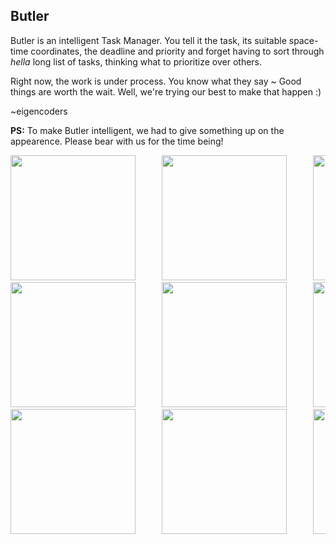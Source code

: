## Butler

Butler is an intelligent Task Manager. You tell it the task, its suitable space-time coordinates, the deadline and priority and forget having to sort through _hella_ long list of tasks, thinking what to prioritize over others.

Right now, the work is under process.
You know what they say ~ Good things are worth the wait. Well, we're trying our best to make that happen :)

~eigencoders

**PS:** To make Butler intelligent, we had to give something up on the appearence. Please bear with us for the time being!
<html><pre>
<img src="https://github.com/eigencoders/butler/blob/master/app-screens/1198334.png" width="200">     <img src="https://github.com/eigencoders/butler/blob/master/app-screens/1229834.png" width="200">     <img src="https://github.com/eigencoders/butler/blob/master/app-screens/1230556.png" width="200"><br><img src="https://github.com/eigencoders/butler/blob/master/app-screens/1231344.jpg" width="200">     <img src="https://github.com/eigencoders/butler/blob/master/app-screens/1232453.png" width="200">     <img src="https://github.com/eigencoders/butler/blob/master/app-screens/1854733.jpg" width="200"><br><img src="https://github.com/eigencoders/butler/blob/master/app-screens/1897763.jpg" width="200">     <img src="https://github.com/eigencoders/butler/blob/master/app-screens/1987955.jpg" width="200">     <img src="https://github.com/eigencoders/butler/blob/master/app-screens/4122566.jpg" width="200"></pre></html>
